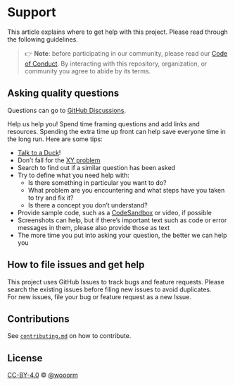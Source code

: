 # Support

This article explains where to get help with this project.
Please read through the following guidelines.

> 👉 **Note**: before participating in our community, please read our
> [Code of Conduct][coc].
> By interacting with this repository, organization, or community you agree to
> abide by its terms.

## Asking quality questions

Questions can go to [GitHub Discussions][chat].

Help us help you!
Spend time framing questions and add links and resources.
Spending the extra time up front can help save everyone time in the long run.
Here are some tips:

*   [Talk to a Duck][rubberduck]!
*   Don’t fall for the [XY problem][xy]
*   Search to find out if a similar question has been asked
*   Try to define what you need help with:
    *   Is there something in particular you want to do?
    *   What problem are you encountering and what steps have you taken to try
        and fix it?
    *   Is there a concept you don’t understand?
*   Provide sample code, such as a [CodeSandbox][cs] or video, if possible
*   Screenshots can help, but if there’s important text such as code or error
    messages in them, please also provide those as text
*   The more time you put into asking your question, the better we can help you

## How to file issues and get help  

This project uses GitHub Issues to track bugs and feature requests. 
Please search the existing issues before filing new issues to avoid duplicates.  
For new issues, file your bug or feature request as a new Issue.

## Contributions

See [`contributing.md`][contributing] on how to contribute.

## License

[CC-BY-4.0][license] © [@wooorm][author]

<!-- Definitions -->

[license]: https://creativecommons.org/licenses/by/4.0/

[author]: https://github.com/remarkjs/.github/blob/main/support.md

[coc]: https://github.com/remarkjs/.github/blob/main/code-of-conduct.md

[rubberduck]: https://rubberduckdebugging.com

[xy]: https://meta.stackexchange.com/questions/66377/what-is-the-xy-problem/66378#66378

[chat]: https://github.com/scottgriv/Palm-Tree/discussions

[cs]: https://codesandbox.io

[contributing]: contributing.md